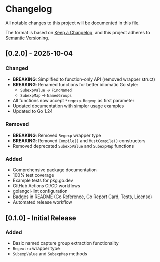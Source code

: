 # Changelog

All notable changes to this project will be documented in this file.

The format is based on [Keep a Changelog](https://keepachangelog.com/en/1.0.0/),
and this project adheres to [Semantic Versioning](https://semver.org/spec/v2.0.0.html).

## [0.2.0] - 2025-10-04

### Changed
- **BREAKING**: Simplified to function-only API (removed wrapper struct)
- **BREAKING**: Renamed functions for better idiomatic Go style:
  - `SubexpValue` → `FindNamed`
  - `SubexpMap` → `NamedGroups`
- All functions now accept `*regexp.Regexp` as first parameter
- Updated documentation with simpler usage examples
- Updated to Go 1.24

### Removed
- **BREAKING**: Removed `Regexp` wrapper type
- **BREAKING**: Removed `Compile()` and `MustCompile()` constructors
- Removed deprecated `SubexpValue` and `SubexpMap` functions

### Added
- Comprehensive package documentation
- 100% test coverage
- Example tests for pkg.go.dev
- GitHub Actions CI/CD workflows
- golangci-lint configuration
- Badges in README (Go Reference, Go Report Card, Tests, License)
- Automated release workflow

## [0.1.0] - Initial Release

### Added
- Basic named capture group extraction functionality
- `Regextra` wrapper type
- `SubexpValue` and `SubexpMap` methods
